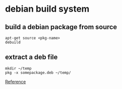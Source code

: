 # debian build system

## build a debian package from source

```
apt-get source <pkg-name>
debuild
```

## extract a deb file

```
mkdir ~/temp
pkg -x somepackage.deb ~/temp/
```

[Reference](./packaging-tutorial.en.pdf)
